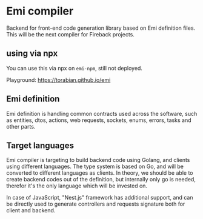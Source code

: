 # Emi compiler

Backend for front-end code generation library based on Emi definition files. This will be the next compiler 
for Fireback projects.


## using via npx

You can use this via npx on `emi-npm`, still not deployed.

Playground: https://torabian.github.io/emi

## Emi definition

Emi definition is handling common contracts used across the software, such as entities, dtos, actions, web requests,
sockets, enums, errors, tasks and other parts.

## Target languages

Emi compiler is targeting to build backend code using Golang, and clients using different languages.
The type system is based on Go, and will be converted to different languages as clients. In theory,
we should be able to create backend codes out of the definition, but internally only go is needed,
therefor it's the only language which will be invested on.

In case of JavaScript, "Nest.js" framework has additional support, and can be directly used to generate controllers
and requests signature both for client and backend.
